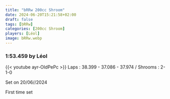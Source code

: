 ```yaml
---
title: "bRRw 200cc Shroom"
date: 2024-06-20T15:21:58+02:00
draft: false
tags: [bRRw]
categories: [200cc Shroom]
players: [Léol]
image: bRRw.webp
---
```

### 1:53.459 by Léol

{{< youtube ayr-OIdPePc >}}
Laps : 38.399 - 37.086 - 37.974 /
Shrooms : 2-1-0

Set on 20/06//2024

First time set